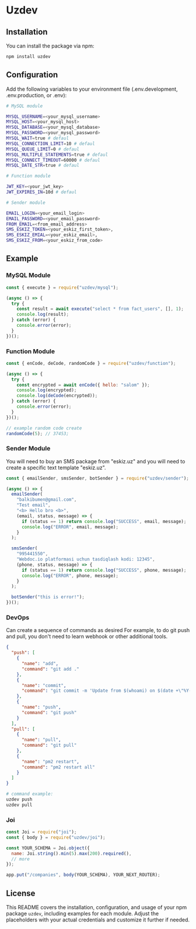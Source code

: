 # Uzdev

## Installation

You can install the package via npm:

```bash
npm install uzdev
```

## Configuration

Add the following variables to your environment file (.env.development, .env.production, or .env):

```bash
# MySQL module

MYSQL_USERNAME=<your_mysql_username>
MYSQL_HOST=<your_mysql_host>
MYSQL_DATABASE=<your_mysql_database>
MYSQL_PASSWORD=<your_mysql_password>
MYSQL_WAIT=true # defaul
MYSQL_CONNECTION_LIMIT=10 # defaul
MYSQL_QUEUE_LIMIT=0 # defaul
MYSQL_MULTIPLE_STATEMENTS=true # defaul
MYSQL_CONNECT_TIMEOUT=60000 # defaul
MYSQL_DATE_STR=true # defaul

# Function module

JWT_KEY=<your_jwt_key>
JWT_EXPIRES_IN=10d # defaul

# Sender module

EMAIL_LOGIN=<your_email_login>
EMAIL_PASSWORD=<your_email_password>
FROM_EMAIL=<from_email_address>
SMS_ESKIZ_TOKEN=<your_eskiz_first_token>,
SMS_ESKIZ_EMIAL=<your_eskiz_email>,
SMS_ESKIZ_FROM=<your_eskiz_from_code>
```

## Example

### MySQL Module

```javascript
const { execute } = require("uzdev/mysql");

(async () => {
  try {
    const result = await execute("select * from fact_users", [], 1);
    console.log(result);
  } catch (error) {
    console.error(error);
  }
})();
```

### Function Module

```javascript
const { enCode, deCode, randomCode } = require("uzdev/function");

(async () => {
  try {
    const encrypted = await enCode({ hello: "salom" });
    console.log(encrypted);
    console.log(deCode(encrypted));
  } catch (error) {
    console.error(error);
  }
})();

// example random code create
randomCode(5); // 37453;
```

### Sender Module

You will need to buy an SMS package from "eskiz.uz" and you will need to create a specific text template "eskiz.uz".

```javascript
const { emailSender, smsSender, botSender } = require("uzdev/sender");

(async () => {
  emailSender(
    "balkibumen@gmail.com",
    "Test email",
    "<b> Hello bro <b>",
    (email, status, message) => {
      if (status == 1) return console.log("SUCCESS", email, message);
      console.log("ERROR", email, message);
    }
  );

  smsSender(
    "995441550",
    "Webdoc.io platformasi uchun tasdiqlash kodi: 12345",
    (phone, status, message) => {
      if (status == 1) return console.log("SUCCESS", phone, message);
      console.log("ERROR", phone, message);
    }
  );

  botSender("this is error!");
})();
```

### DevOps

Can create a sequence of commands as desired
For example, to do git push and pull, you don't need to learn webhook or other additional tools.

```json
{
  "push": [
    {
      "name": "add",
      "command": "git add ."
    },
    {
      "name": "commit",
      "command": "git commit -m 'Update from $(whoami) on $(date +\"%Y-%m-%d %T\")'"
    },
    {
      "name": "push",
      "command": "git push"
    }
  ],
  "pull": [
    {
      "name": "pull",
      "command": "git pull"
    },
    {
      "name": "pm2 restart",
      "command": "pm2 restart all"
    }
  ]
}
```

```bash
# command example:
uzdev push
uzdev pull
```

### Joi

```javascript
const Joi = require("joi");
const { body } = require("uzdev/joi");

const YOUR_SCHEMA = Joi.object({
  name: Joi.string().min(5).max(200).required(),
  // more
});

app.put("/companies", body(YOUR_SCHEMA), YOUR_NEXT_ROUTER);
```

## License

This README covers the installation, configuration, and usage of your npm package `uzdev`, including examples for each module. Adjust the placeholders with your actual credentials and customize it further if needed.
